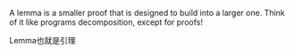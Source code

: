 A lemma is a smaller proof that is designed to build into a larger one. Think of it like programs decomposition, except for proofs!

Lemma也就是引理
